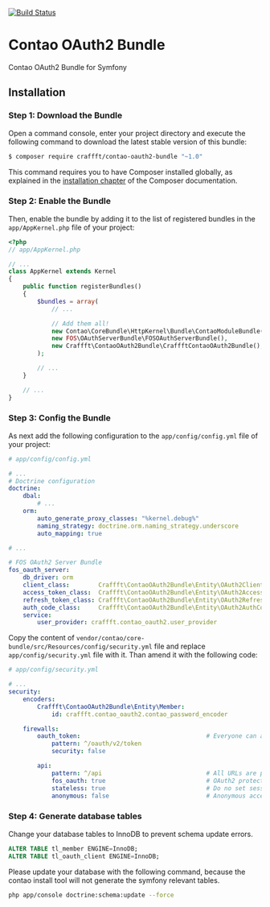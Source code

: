 [![Build Status](https://travis-ci.org/Craffft/contao-oauth2-bundle.svg?branch=master)](https://travis-ci.org/Craffft/contao-oauth2-bundle)

Contao OAuth2 Bundle
=============================

Contao OAuth2 Bundle for Symfony

Installation
------------

### Step 1: Download the Bundle

Open a command console, enter your project directory and execute the
following command to download the latest stable version of this bundle:

```bash
$ composer require craffft/contao-oauth2-bundle "~1.0"
```

This command requires you to have Composer installed globally, as explained
in the [installation chapter](https://getcomposer.org/doc/00-intro.md)
of the Composer documentation.

### Step 2: Enable the Bundle

Then, enable the bundle by adding it to the list of registered bundles
in the `app/AppKernel.php` file of your project:

```php
<?php
// app/AppKernel.php

// ...
class AppKernel extends Kernel
{
    public function registerBundles()
    {
        $bundles = array(
            // ...

            // Add them all!
            new Contao\CoreBundle\HttpKernel\Bundle\ContaoModuleBundle('multicolumnwizard', $this->getRootDir()),
            new FOS\OAuthServerBundle\FOSOAuthServerBundle(),
            new Craffft\ContaoOAuth2Bundle\CraffftContaoOAuth2Bundle(),
        );

        // ...
    }

    // ...
}
```

### Step 3: Config the Bundle

As next add the following configuration to the `app/config/config.yml` file of
your project:

```yml
# app/config/config.yml

# ...
# Doctrine configuration
doctrine:
    dbal:
        # ...
    orm:
        auto_generate_proxy_classes: "%kernel.debug%"
        naming_strategy: doctrine.orm.naming_strategy.underscore
        auto_mapping: true

# ...

# FOS OAuth2 Server Bundle
fos_oauth_server:
    db_driver: orm
    client_class:        Craffft\ContaoOAuth2Bundle\Entity\OAuth2Client
    access_token_class:  Craffft\ContaoOAuth2Bundle\Entity\OAuth2AccessToken
    refresh_token_class: Craffft\ContaoOAuth2Bundle\Entity\OAuth2RefreshToken
    auth_code_class:     Craffft\ContaoOAuth2Bundle\Entity\OAuth2AuthCode
    service:
        user_provider: craffft.contao_oauth2.user_provider
```

Copy the content of `vendor/contao/core-bundle/src/Resources/config/security.yml`
file and replace `app/config/security.yml` file with it. Than amend it with the
following code:

```yml
# app/config/security.yml

# ...
security:
    encoders:
        Craffft\ContaoOAuth2Bundle\Entity\Member:
            id: craffft.contao_oauth2.contao_password_encoder

    firewalls:
        oauth_token:                                   # Everyone can access the access token URL.
            pattern: ^/oauth/v2/token
            security: false

        api:
            pattern: ^/api                             # All URLs are protected
            fos_oauth: true                            # OAuth2 protected resource
            stateless: true                            # Do no set session cookies
            anonymous: false                           # Anonymous access is not allowed
```

### Step 4: Generate database tables

Change your database tables to InnoDB to prevent schema update errors.

```sql
ALTER TABLE tl_member ENGINE=InnoDB;
ALTER TABLE tl_oauth_client ENGINE=InnoDB;
```

Please update your database with the following command, because the
contao install tool will not generate the symfony relevant tables.

```bash
php app/console doctrine:schema:update --force
```
